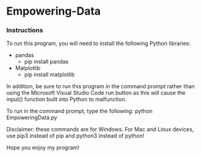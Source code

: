 # Empowering-Data

### Instructions
To run this program, you will need to install the following Python libraries:
 - pandas
   - pip install pandas
 - Matplotlib
   - pip install matplotlib
   
In addition, be sure to run this program in the command prompt rather than using the Microsoft Visual Studio Code run button as this will cause the input() function built into Python to malfunction. 

To run in the command prompt, type the following: python EmpoweringData.py

Disclaimer: these commands are for Windows. For Mac and Linux devices, use pip3 instead of pip and python3 instead of python!

Hope you enjoy my program!
